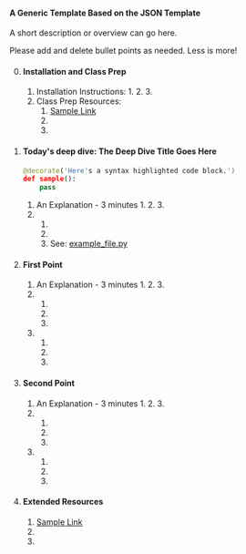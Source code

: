 

#### A Generic Template Based on the JSON Template

A short description or overview can go here.

Please add and delete bullet points as needed. Less is more!


0. #### Installation and Class Prep
    1. Installation Instructions:
        1. 
        2. 
        3. 
    2. Class Prep Resources:
        1. [Sample Link](www.example.com)
        2. 
        3. 


1. #### Today's deep dive: The Deep Dive Title Goes Here

    ```python
    @decorate('Here's a syntax highlighted code block.')
    def sample():
        pass
    ```

    1. An Explanation - 3 minutes
        1. 
        2. 
        3. 
    2. 
        1. 
        2. 
        3. See: [example_file.py](example_file.py)


2. #### First Point
    1. An Explanation - 3 minutes
        1. 
        2. 
        3. 
    2. 
        1. 
        2. 
        3. 
    3. 
        1. 
        2. 
        3. 

3. #### Second Point
    1. An Explanation - 3 minutes
        1. 
        2. 
        3. 
    2. 
        1. 
        2. 
        3. 
    3. 
        1. 
        2. 
        3. 


4. #### Extended Resources
    1. [Sample Link](www.example.com)
    2. 
    3. 
